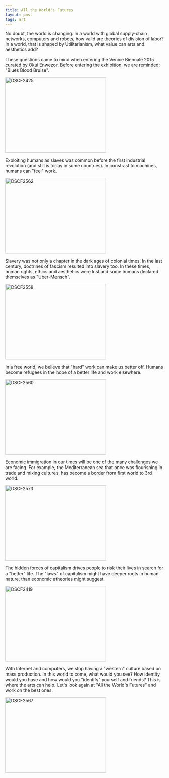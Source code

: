 ```yaml
---
title: All the World's Futures
layout: post
tags: art
---
```

No doubt, the world is changing. In a world with global supply-chain networks, computers and robots, how valid are theories of division of labor? In a world, that is shaped by Utilitarianism, what value can arts and aesthetics add?

These questions came to mind when entering the Venice Biennale 2015 curated by Okui Enwezor. Before entering the exhibition, we are reminded: "Blues Blood Bruise". 

<a data-flickr-embed="true"  href="https://www.flickr.com/photos/pmulder99/21884104192/in/dateposted-public/" title="DSCF2425"><img src="https://farm1.staticflickr.com/692/21884104192_a4cd81e418_n.jpg" width="320" height="240" alt="DSCF2425"></a><script async src="//embedr.flickr.com/assets/client-code.js" charset="utf-8"></script>

Exploiting humans as slaves was common before the first industrial revolution (and still is today in some countries). In constrast to machines, humans can "feel" work.

<a data-flickr-embed="true"  href="https://www.flickr.com/photos/pmulder99/21758045279/in/dateposted-public/" title="DSCF2562"><img src="https://farm1.staticflickr.com/622/21758045279_b5fa970dbc_n.jpg" width="320" height="240" alt="DSCF2562"></a><script async src="//embedr.flickr.com/assets/client-code.js" charset="utf-8"></script>

Slavery was not only a chapter in the dark ages of colonial times. In the last century, doctrines of fascism resulted into slavery too. In these times, human rights, ethics and aesthetics were lost and some humans declared themselves as "Uber-Mensch".

<a data-flickr-embed="true"  href="https://www.flickr.com/photos/pmulder99/21757076038/in/dateposted-public/" title="DSCF2558"><img src="https://farm6.staticflickr.com/5643/21757076038_4c2187eda2_n.jpg" width="320" height="240" alt="DSCF2558"></a><script async src="//embedr.flickr.com/assets/client-code.js" charset="utf-8"></script>

In a free world, we believe that "hard" work can make us better off. Humans become refugees in the hope of a better life and work elsewhere. 

<a data-flickr-embed="true"  href="https://www.flickr.com/photos/pmulder99/21757080498/in/dateposted-public/" title="DSCF2560"><img src="https://farm1.staticflickr.com/773/21757080498_e99fe740f4_n.jpg" width="320" height="240" alt="DSCF2560"></a><script async src="//embedr.flickr.com/assets/client-code.js" charset="utf-8"></script>

Economic immigration in our times will be one of the many challenges we are facing. For example, the Mediterranean sea that once was flourishing in trade and mixing cultures, has become a border from first world to 3rd world. 

<a data-flickr-embed="true"  href="https://www.flickr.com/photos/pmulder99/21759076219/in/dateposted-public/" title="DSCF2573"><img src="https://farm1.staticflickr.com/610/21759076219_ec51909178_n.jpg" width="320" height="240" alt="DSCF2573"></a><script async src="//embedr.flickr.com/assets/client-code.js" charset="utf-8"></script>

The hidden forces of capitalism drives people to risk their lives in search for a "better" life.  The "laws" of capitalism might have deeper roots in human nature, than economic atheories might suggest.

<a data-flickr-embed="true"  href="https://www.flickr.com/photos/pmulder99/21708240008/in/dateposted-public/" title="DSCF2419"><img src="https://farm1.staticflickr.com/715/21708240008_bdd4f4d88e_n.jpg" width="320" height="240" alt="DSCF2419"></a><script async src="//embedr.flickr.com/assets/client-code.js" charset="utf-8"></script>

With Internet and computers, we stop having a "western" culture based on mass production. In this world to come, what would you see? How identity would you have and how would you "identify" yourself and friends? This is where the arts can help. Let's look again at "All the World's Futures" and work on the best ones.


<a data-flickr-embed="true"  href="https://www.flickr.com/photos/pmulder99/21758067519/in/dateposted-public/" title="DSCF2567"><img src="https://farm6.staticflickr.com/5763/21758067519_c33121156c_n.jpg" width="320" height="240" alt="DSCF2567"></a><script async src="//embedr.flickr.com/assets/client-code.js" charset="utf-8"></script>

